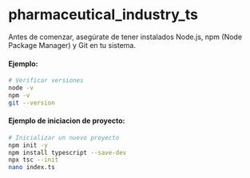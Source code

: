 # pharmaceutical_industry_ts

Antes de comenzar, asegúrate de tener instalados Node.js, npm (Node Package Manager) y Git en tu sistema.

#### Ejemplo:
```bash
# Verificar versiones
node -v
npm -v
git --version
```

#### Ejemplo de iniciacion de proyecto:
```bash
# Inicializar un nuevo proyecto
npm init -y
npm install typescript --save-dev
npx tsc --init
nano index.ts
```